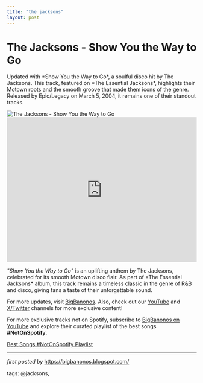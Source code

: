 ```yaml
---
title: "the jacksons"
layout: post
---
```

<!-- Title of the Post -->
<h1 >The Jacksons - Show You the Way to Go</h1> <!-- Introductory Text -->
<p >Updated with *Show You the Way to Go*, a soulful disco hit by The Jacksons. This track, featured on *The Essential Jacksons*, highlights their Motown roots and the smooth groove that made them icons of the genre. Released by Epic/Legacy on March 5, 2004, it remains one of their standout tracks.</p> <!-- Featured Image -->
<div > <img src="https://i.ytimg.com/vi/kbcErs_VFT0/maxresdefault.jpg" alt="The Jacksons - Show You the Way to Go" />
</div> <!-- YouTube Video Embed -->
<div > <iframe width="100%" height="385" src="https://www.youtube.com/embed/n0xcQV12DP0" title="The Jacksons - Show You the Way to Go (Official Audio)" frameborder="0" allow="accelerometer; autoplay; clipboard-write; encrypted-media; gyroscope; picture-in-picture; web-share" referrerpolicy="strict-origin-when-cross-origin" allowfullscreen></iframe>
</div> <!-- Song Information -->
<div > <p><em>"Show You the Way to Go"</em> is an uplifting anthem by The Jacksons, celebrated for its smooth Motown disco flair. As part of *The Essential Jacksons* album, this track remains a timeless classic in the genre of R&B and disco, giving fans a taste of their unforgettable sound.</p>
</div> <!-- Footer Links -->
<div > <p>For more updates, visit <a href="https://bigbanonos.blogspot.com/" target="_blank">BigBanonos</a>. Also, check out our <a href="https://www.youtube.com/@BigBanonos" target="_blank">YouTube</a> and <a href="https://x.com/bigbanonos" target="_blank">X/Twitter</a> channels for more exclusive content!</p>
</div> 

<!--Subscribe and Playlist Links-->
<div>
    <p>For more exclusive tracks not on Spotify, subscribe to <a href="https://www.youtube.com/@BigBanonos" target="_blank">BigBanonos on YouTube</a> and explore their curated playlist of the best songs <strong>#NotOnSpotify</strong>.</p>
    <p><a href="https://www.youtube.com/playlist?list=PLtuNtuTatqI0kFahUCbtbfenC_ET5O_tr" target="_blank">Best Songs #NotOnSpotify Playlist<br /></a></p></div>

<hr />

<p><em>first posted by</em> <a href="https://bigbanonos.blogspot.com/" rel="noopener" target="_new">https://bigbanonos.blogspot.com/</a></p>

<p>tags: @jacksons,</p>
